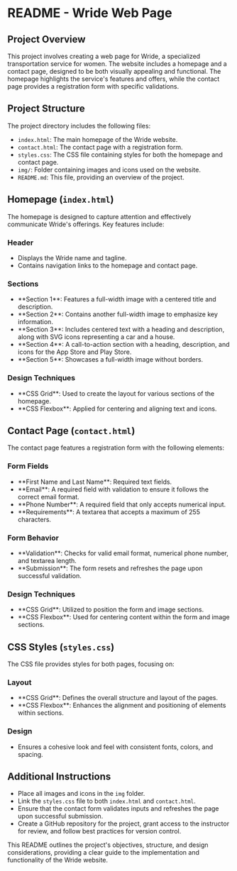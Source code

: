 ﻿# README - Wride Web Page

## Project Overview

This project involves creating a web page for Wride, a specialized transportation service for women. The website includes a homepage and a contact page, designed to be both visually appealing and functional. The homepage highlights the service's features and offers, while the contact page provides a registration form with specific validations.

## Project Structure

The project directory includes the following files:

- `index.html`: The main homepage of the Wride website.
- `contact.html`: The contact page with a registration form.
- `styles.css`: The CSS file containing styles for both the homepage and contact page.
- `img/`: Folder containing images and icons used on the website.
- `README.md`: This file, providing an overview of the project.

## Homepage (`index.html`)

The homepage is designed to capture attention and effectively communicate Wride's offerings. Key features include:

### Header

- Displays the Wride name and tagline.
- Contains navigation links to the homepage and contact page.


### Sections

- \*\*Section 1\*\*: Features a full-width image with a centered title and description.
- \*\*Section 2\*\*: Contains another full-width image to emphasize key information.
- \*\*Section 3\*\*: Includes centered text with a heading and description, along with SVG icons representing a car and a house.
- \*\*Section 4\*\*: A call-to-action section with a heading, description, and icons for the App Store and Play Store.
- \*\*Section 5\*\*: Showcases a full-width image without borders.

### Design Techniques

- \*\*CSS Grid\*\*: Used to create the layout for various sections of the homepage.
- \*\*CSS Flexbox\*\*: Applied for centering and aligning text and icons.

## Contact Page (`contact.html`)

The contact page features a registration form with the following elements:

### Form Fields

- \*\*First Name and Last Name\*\*: Required text fields.
- \*\*Email\*\*: A required field with validation to ensure it follows the correct email format.
- \*\*Phone Number\*\*: A required field that only accepts numerical input.
- \*\*Requirements\*\*: A textarea that accepts a maximum of 255 characters.

### Form Behavior

- \*\*Validation\*\*: Checks for valid email format, numerical phone number, and textarea length.
- \*\*Submission\*\*: The form resets and refreshes the page upon successful validation.

### Design Techniques

- \*\*CSS Grid\*\*: Utilized to position the form and image sections.
- \*\*CSS Flexbox\*\*: Used for centering content within the form and image sections.

## CSS Styles (`styles.css`)

The CSS file provides styles for both pages, focusing on:

### Layout

- \*\*CSS Grid\*\*: Defines the overall structure and layout of the pages.
- \*\*CSS Flexbox\*\*: Enhances the alignment and positioning of elements within sections.

### Design

- Ensures a cohesive look and feel with consistent fonts, colors, and spacing.

## Additional Instructions

- Place all images and icons in the `img` folder.
- Link the `styles.css` file to both `index.html` and `contact.html`.
- Ensure that the contact form validates inputs and refreshes the page upon successful submission.
- Create a GitHub repository for the project, grant access to the instructor for review, and follow best practices for version control.

This README outlines the project's objectives, structure, and design considerations, providing a clear guide to the implementation and functionality of the Wride website.
